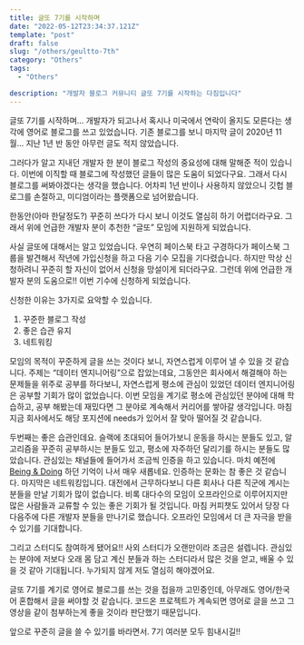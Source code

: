 ```yaml
---
title: 글또 7기를 시작하며
date: "2022-05-12T23:34:37.121Z"
template: "post"
draft: false
slug: "/others/geultto-7th"
category: "Others"
tags:
  - "Others"

description: "개발자 블로그 커뮤니티 글또 7기를 시작하는 다짐입니다"
---
```


글또 7기를 시작하며…
개발자가 되고나서 혹시나 미국에서 연락이 올지도 모른다는 생각에 영어로 블로그를 쓰고 있었습니다. 기존 블로그를 보니 마지막 글이 2020년 11월… 지난 1년 반 동안 아무런 글도 적지 않았습니다.

그러다가 알고 지내던 개발자 한 분이 블로그 작성의 중요성에 대해 말해준 적이 있습니다. 이번에 이직할 때 블로그에 작성했던 글들이 많은 도움이 되었다구요. 그래서 다시 블로그를 써봐야겠다는 생각을 했습니다. 어차피 1년 반이나 사용하지 않았으니 깃헙 블로그를 손절하고, 미디엄이라는 플랫폼으로 넘어왔습니다.

한동안(아마 한달정도?) 꾸준히 쓰다가 다시 보니 이것도 열심히 하기 어렵더라구요. 그래서 위에 언급한 개발자 분이 추천한 “글또” 모임에 지원하게 되었습니다.

사실 글또에 대해서는 알고 있었습니다. 우연히 페이스북 타고 구경하다가 페이스북 그룹을 발견해서 작년에 가입신청을 하고 다음 기수 모집을 기다렸습니다. 하지만 막상 신청하려니 꾸준히 할 자신이 없어서 신청을 망설이게 되더라구요. 그런데 위에 언급한 개발자 분의 도움으로!! 이번 기수에 신청하게 되었습니다.

신청한 이유는 3가지로 요악할 수 있습니다.

1. 꾸준한 블로그 작성
2. 좋은 습관 유지
3. 네트워킹

모임의 목적이 꾸준하게 글을 쓰는 것이다 보니, 자연스럽게 이루어 낼 수 있을 것 같습니다. 주제는 “데이터 엔지니어링”으로 잡았는데요, 그동안은 회사에서 해결해야 하는 문제들을 위주로 공부를 하다보니, 자연스럽게 평소에 관심이 있었던 데이터 엔지니어링은 공부할 기회가 많이 없었습니다. 이번 모임을 계기로 평소에 관심있던 분야에 대해 학습하고, 공부 해봤는데 재밌다면 그 분야로 계속해서 커리어를 쌓아갈 생각입니다. 마침 지금 회사에서도 해당 포지션에 needs가 있어서 잘 맞아 떨어질 것 같습니다.

두번째는 좋은 습관인데요. 슬랙에 초대되어 들어가보니 운동을 하시는 분들도 있고, 알고리즘을 꾸준히 공부하시는 분들도 있고, 평소에 자주하던 달리기를 하시는 분들도 많았습니다. 관심있는 채널들에 들어가서 조금씩 인증을 하고 있습니다. 마치 예전에 [Being & Doing](https://beingndoing.info/) 하던 기억이 나서 매우 새롭네요. 인증하는 문화는 참 좋은 것 같습니다.
마지막은 네트워킹입니다. 대전에서 근무하다보니 다른 회사나 다른 직군에 계시는 분들을 만날 기회가 많이 없습니다. 비록 대다수의 모임이 오프라인으로 이루어지지만 많은 사람들과 교류할 수 있는 좋은 기회가 될 것입니다. 마침 커피챗도 있어서 당장 다다음주에 다른 개발자 분들을 만나기로 했습니다. 오프라인 모임에서 더 큰 자극을 받을 수 있기를 기대합니다.

그리고 스터디도 참여하게 됐어요!! 사외 스터디가 오랜만이라 조금은 설렙니다. 관심있는 분야에 저보다 오래 몸 담고 계신 분들과 하는 스터디라서 많은 것을 얻고, 배울 수 있을 것 같아 기대됩니다. 누가되지 않게 저도 열심히 해야겠어요.

글또 7기를 계기로 영어로 블로그를 쓰는 것을 접을까 고민중인데, 아무래도 영어/한국어 혼합해서 글을 써야할 것 같습니다. 코드온 프로젝트가 계속되면 영어로 글을 쓰고 그 영상을 같이 첨부하는게 좋을 것이라 판단했기 때문입니다.

앞으로 꾸준히 글을 쓸 수 있기를 바라면서. 7기 여러분 모두 힘내시길!!
